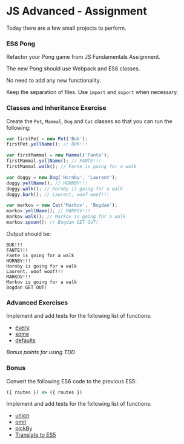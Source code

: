 # JS Advanced - Assignment

Today there are a few small projects to perform.

### ES6 Pong

Refactor your Pong game from JS Fundamentals Assignment.

The new Pong should use Webpack and ES6 classes.

No need to add any new functionality.

Keep the separation of files. Use `import` and `export` when necessary.

### Classes and Inheritance Exercise

Create the `Pet`, `Mammal`, `Dog` and `Cat` classes so that you can run the following:

```javascript
var firstPet = new Pet('Buk');
firstPet.yellName(); // BUK!!!

var firstMammal = new Mammal('Fante');
firstMammal.yellName(); // FANTE!!!
firstMammal.walk(); // Fante is going for a walk

var doggy = new Dog('Hornby', 'Laurent');
doggy.yellName(); // HORNBY!!!
doggy.walk(); // Hornby is going for a walk
doggy.bark(); // Laurent, woof woof!!!

var markov = new Cat('Markov', 'Bogdan');
markov.yellName(); // MARKOV!!!
markov.walk(); // Markov is going for a walk
markov.spoon(); // Bogdan GET OUT!
```

Output should be:

```
BUK!!!
FANTE!!!
Fante is going for a walk
HORNBY!!!
Hornby is going for a walk
Laurent, woof woof!!!
MARKOV!!!
Markov is going for a walk
Bogdan GET OUT!
```

### Advanced Exercises

Implement and add tests for the following list of functions:

- [every](https://lodash.com/docs/4.17.4#every)
- [some](https://lodash.com/docs/4.17.4#some)
- [defaults](https://lodash.com/docs/4.17.4#defaults)

*Bonus points for using TDD*

### Bonus

Convert the following ES6 code to the previous ES5:

```javascript
({ routes }) => ({ routes })
```

Implement and add tests for the following list of functions:

- [union](https://lodash.com/docs/4.17.4#union)
- [omit](https://lodash.com/docs/4.17.4#omit)
- [pickBy](https://lodash.com/docs/4.17.4#pickBy)
- [Translate to ES5](https://twitter.com/_ericelliott/status/853811545578520577)
